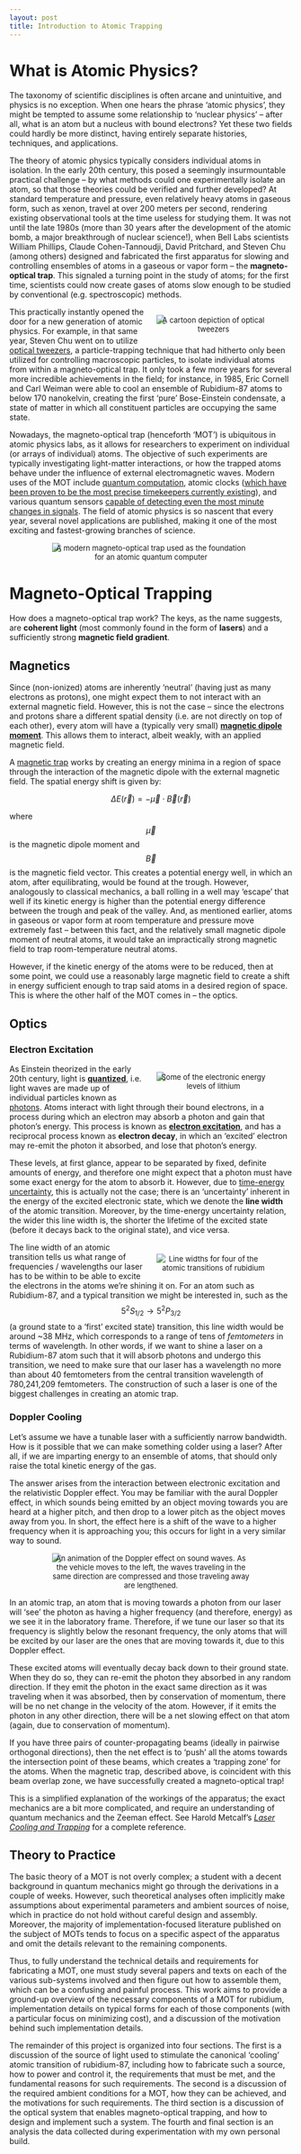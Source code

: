 ```yaml
---
layout: post
title: Introduction to Atomic Trapping
---
```


# What is Atomic Physics?

The taxonomy of scientific disciplines is often arcane and unintuitive, and physics is no exception. When one hears the phrase ‘atomic physics’, they might be tempted to assume some relationship to ‘nuclear physics’ – after all, what is an atom but a nucleus with bound electrons? Yet these two fields could hardly be more distinct, having entirely separate histories, techniques, and applications.

The theory of atomic physics typically considers individual atoms in isolation. In the early 20th century, this posed a seemingly insurmountable practical challenge – by what methods could one experimentally isolate an atom, so that those theories could be verified and further developed? At standard temperature and pressure, even relatively heavy atoms in gaseous form, such as xenon, travel at over 200 meters per second, rendering existing observational tools at the time useless for studying them. It was not until the late 1980s (more than 30 years after the development of the atomic bomb, a major breakthrough of nuclear science!), when Bell Labs scientists William Phillips, Claude Cohen-Tannoudji, David Pritchard, and Steven Chu (among others) designed and fabricated the first apparatus for slowing and controlling ensembles of atoms in a gaseous or vapor form – the **magneto-optical trap**. This signaled a turning point in the study of atoms; for the first time, scientists could now create gases of atoms slow enough to be studied by conventional (e.g. spectroscopic) methods.

<figure style="float: right; margin-left: 20px; width:40%; height:auto;">
<img src="{{site.url}}/static/projects/mot/tweezers.png"/>
     <figcaption style="text-align:center; font-size: 13px; margin-top:-15px;">A cartoon depiction of optical tweezers</figcaption>
</figure>

This practically instantly opened the door for a new generation of atomic physics. For example, in that same year, Steven Chu went on to utilize [optical tweezers](https://en.wikipedia.org/wiki/Optical_tweezers), a particle-trapping technique that had hitherto only been utilized for controlling macroscopic particles, to isolate individual atoms from within a magneto-optical trap. It only took a few more years for several more incredible achievements in the field; for instance, in 1985, Eric Cornell and Carl Weiman were able to cool an ensemble of Rubidium-87 atoms to below 170 nanokelvin, creating the first ‘pure’ Bose-Einstein condensate, a state of matter in which all constituent particles are occupying the same state.

Nowadays, the magneto-optical trap (henceforth ‘MOT’) is ubiquitous in atomic physics labs, as it allows for researchers to experiment on individual (or arrays of individual) atoms. The objective of such experiments are typically investigating light-matter interactions, or how the trapped atoms behave under the influence of external electromagnetic waves. Modern uses of the MOT include [quantum computation](https://siliconangle.com/2021/07/21/atom-computing-exits-stealth-quantum-computing-system-made-atoms-controlled-lasers/), atomic clocks ([which have been proven to be the most precise timekeepers currently existing](https://spectrum.ieee.org/optical-atomic-clock-advantage-expands-electronics)), and various quantum sensors [capable of detecting even the most minute changes in signals](https://syrte.obspm.fr/spip/science/iaci/projets-en-cours/gravimetre/article/gravimetre-a-atomes-froids?lang=en). The field of atomic physics is so nascent that every year, several novel applications are published, making it one of the most exciting and fastest-growing branches of science.

<figure style="display: block;
  margin-left: auto;
  margin-right: auto;
  width: 70%;">
  <!-- width:600px; height:auto;"> -->
<img src="{{site.url}}/static/projects/mot/mot.jpg"/>
     <figcaption style="text-align:center; font-size: 13px; margin-top:-15px;">A modern magneto-optical trap used as the foundation for an atomic quantum computer</figcaption>
</figure>

# Magneto-Optical Trapping

How does a magneto-optical trap work? The keys, as the name suggests, are **coherent light** (most commonly found in the form of **lasers**) and a sufficiently strong **magnetic field gradient**.

## Magnetics

Since (non-ionized) atoms are inherently ‘neutral’ (having just as many electrons as protons), one might expect them to not interact with an external magnetic field. However, this is not the case – since the electrons and protons share a different spatial density (i.e. are not directly on top of each other), every atom will have a (typically very small) [**magnetic dipole moment**](https://en.wikipedia.org/wiki/Magnetic_moment). This allows them to interact, albeit weakly, with an applied magnetic field.

A [magnetic trap](https://en.wikipedia.org/wiki/Magnetic_trap_(atoms)) works by creating an energy minima in a region of space through the interaction of the magnetic dipole with the external magnetic field. The spatial energy shift is given by:

$$\Delta E(\vec{r}) =- \vec{\mu} \cdot \vec{B}(\vec{r})$$

where $$\vec{\mu}$$ is the magnetic dipole moment and $$\vec{B}$$ is the magnetic field vector. This creates a potential energy well, in which an atom, after equilibrating, would be found at the trough. However, analogously to classical mechanics, a ball rolling in a well may ‘escape’ that well if its kinetic energy is higher than the potential energy difference between the trough and peak of the valley. And, as mentioned earlier, atoms in gaseous or vapor form at room temperature and pressure move extremely fast – between this fact, and the relatively small magnetic dipole moment of neutral atoms, it would take an impractically strong magnetic field to trap room-temperature neutral atoms.

However, if the kinetic energy of the atoms were to be reduced, then at some point, we could use a reasonably large magnetic field to create a shift in energy sufficient enough to trap said atoms in a desired region of space. This is where the other half of the MOT comes in – the optics.

## Optics

### Electron Excitation

<figure style="float: right; margin-left: 20px; width:40%; height:auto;">
<img src="{{site.url}}/static/projects/mot/lithium.png"/>
     <figcaption style="text-align:center; font-size: 13px; margin-top:-15px;">Some of the electronic energy levels of lithium</figcaption>
</figure>

As Einstein theorized in the early 20th century, light is [**quantized**](https://en.wikipedia.org/wiki/Photon), i.e. light waves are made up of individual particles known as [photons](https://en.wikipedia.org/wiki/Photon). Atoms interact with light through their bound electrons, in a process during which an electron may absorb a photon and gain that photon’s energy. This process is known as [**electron excitation**](https://en.wikipedia.org/wiki/Electron_excitation), and has a reciprocal process known as **electron decay**, in which an ‘excited’ electron may re-emit the photon it absorbed, and lose that photon’s energy.

These levels, at first glance, appear to be separated by fixed, definite amounts of energy, and therefore one might expect that a photon must have some exact energy for the atom to absorb it. However, due to [time-energy uncertainty](https://math.ucr.edu/home/baez/uncertainty.html), this is actually not the case; there is an ‘uncertainty’ inherent in the energy of the excited electronic state, which we denote the **line width** of the atomic transition. Moreover, by the time-energy uncertainty relation, the wider this line width is, the shorter the lifetime of the excited state (before it decays back to the original state), and vice versa.

<figure style="float: right; margin-left: 20px; margin-top: 20px; width:40%; height:auto;">
<img src="{{site.url}}/static/projects/mot/rb_linewidth.jpg"/>
     <figcaption style="text-align:center; font-size: 13px; margin-top:-15px;">Line widths for four of the atomic transitions of rubidium</figcaption>
</figure>

The line width of an atomic transition tells us what range of frequencies / wavelengths our laser has to be within to be able to excite the electrons in the atoms we’re shining it on. For an atom such as Rubidium-87, and a typical transition we might be interested in, such as the $$5^2 S_{1/2} \to 5^2 P_{3/2}$$ (a ground state to a ‘first’ excited state) transition, this line width would be around ~38 MHz, which corresponds to a range of tens of *femtometers* in terms of wavelength. In other words, if we want to shine a laser on a Rubidium-87 atom such that it will absorb photons and undergo this transition, we need to make sure that our laser has a wavelength no more than about 40 femtometers from the central transition wavelength of 780,241,209 femtometers. The construction of such a laser is one of the biggest challenges in creating an atomic trap.



### Doppler Cooling

Let’s assume we have a tunable laser with a sufficiently narrow bandwidth. How is it possible that we can make something colder using a laser? After all, if we are imparting energy to an ensemble of atoms, that should only raise the total kinetic energy of the gas.

The answer arises from the interaction between electronic excitation and the relativistic Doppler effect. You may be familiar with the aural Doppler effect, in which sounds being emitted by an object moving towards you are heard at a higher pitch, and then drop to a lower pitch as the object moves away from you. In short, the effect here is a shift of the wave to a higher frequency when it is approaching you; this occurs for light in a very similar way to sound.

<figure style="display: block;
  margin-left: auto;
  margin-right: auto;
  width: 70%;">
  <!-- width:600px; height:auto;"> -->
<img src="{{site.url}}/static/projects/mot/doppler.gif"/>
     <figcaption style="text-align:center; font-size: 13px; margin-top:-15px;">An animation of the Doppler effect on sound waves. As the vehicle moves to the left, the waves traveling in the same direction are compressed and those traveling away are lengthened.</figcaption>
</figure>

In an atomic trap, an atom that is moving towards a photon from our laser will ‘see’ the photon as having a higher frequency (and therefore, energy) as we see it in the laboratory frame. Therefore, if we tune our laser so that its frequency is slightly below the resonant frequency, the only atoms that will be excited by our laser are the ones that are moving towards it, due to this Doppler effect.



These excited atoms will eventually decay back down to their ground state. When they do so, they can re-emit the photon they absorbed in any random direction. If they emit the photon in the exact same direction as it was traveling when it was absorbed, then by conservation of momentum, there will be no net change in the velocity of the atom. However, if it emits the photon in any other direction, there will be a net slowing effect on that atom (again, due to conservation of momentum).

If you have three pairs of counter-propagating beams (ideally in pairwise orthogonal directions), then the net effect is to ‘push’ all the atoms towards the intersection point of these beams, which creates a ‘trapping zone’ for the atoms. When the magnetic trap, described above, is coincident with this beam overlap zone, we have successfully created a magneto-optical trap!

This is a simplified explanation of the workings of the apparatus; the exact mechanics are a bit more complicated, and require an understanding of quantum mechanics and the Zeeman effect. See Harold Metcalf’s *[Laser Cooling and Trapping](https://link.springer.com/book/10.1007/978-1-4612-1470-0)* for a complete reference.


## Theory to Practice

The basic theory of a MOT is not overly complex; a student with a decent background in quantum mechanics might go through the derivations in a couple of weeks. However, such theoretical analyses often implicitly make assumptions about experimental parameters and ambient sources of noise, which in practice do not hold without careful design and assembly. Moreover, the majority of implementation-focused literature published on the subject of MOTs tends to focus on a specific aspect of the apparatus and omit the details relevant to the remaining components.

Thus, to fully understand the technical details and requirements for fabricating a MOT, one must study several papers and texts on each of the various sub-systems involved and then figure out how to assemble them, which can be a confusing and painful process. This work aims to provide a ground-up overview of the necessary components of a MOT for rubidium, implementation details on typical forms for each of those components (with a particular focus on minimizing cost), and a discussion of the motivation behind such implementation details.

The remainder of this project is organized into four sections. The first is a discussion of the source of light used to stimulate the canonical ‘cooling’ atomic transition of rubidium-87, including how to fabricate such a source, how to power and control it, the requirements that must be met, and the fundamental reasons for such requirements. The second is a discussion of the required ambient conditions for a MOT, how they can be achieved, and the motivations for such requirements. The third section is a discussion of the optical system that enables magneto-optical trapping, and how to design and implement such a system. The fourth and final section is an analysis the data collected during experimentation with my own personal build.
